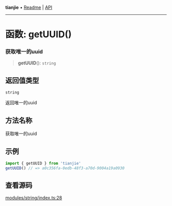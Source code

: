 **tianjie** • [Readme](../README.md) \| [API](../globals.md)

***

# 函数: getUUID()

### 获取唯一的uuid

<a id="undefined" name="undefined"></a>

> **getUUID**(): `string`

## 返回值类型

`string`

返回唯一的uuid

## 方法名称

获取唯一的uuid

## 示例

``` ts
import { getUUID } from 'tianjie'
getUUID() // => a0c356fa-0edb-48f3-a70d-9004a19a0930
````

## 查看源码

[modules/string/index.ts:28](https://github.com/hacxy/tianjie/blob/3a3f9f626d27cf04a1fdcea3cadef8bda0e494f2/src/modules/string/index.ts#L28)
